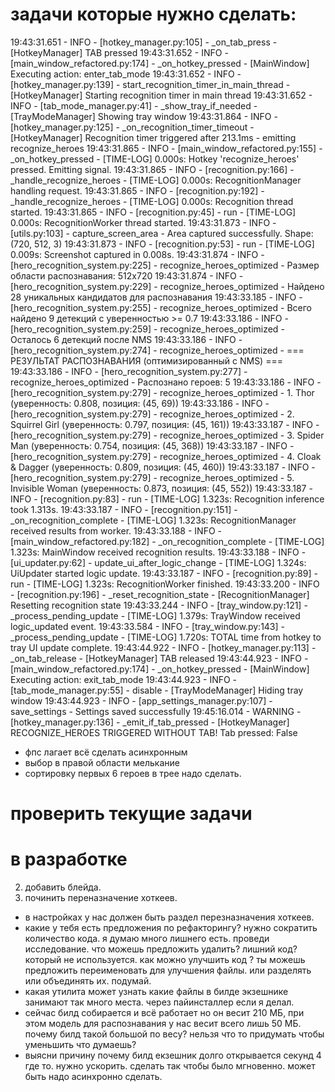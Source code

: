 

# задачи которые нужно сделать:






19:43:31.651 - INFO - [hotkey_manager.py:105] - _on_tab_press - [HotkeyManager] TAB pressed
19:43:31.652 - INFO - [main_window_refactored.py:174] - _on_hotkey_pressed - [MainWindow] Executing action: enter_tab_mode
19:43:31.652 - INFO - [hotkey_manager.py:139] - start_recognition_timer_in_main_thread - [HotkeyManager] Starting recognition timer in main thread
19:43:31.652 - INFO - [tab_mode_manager.py:41] - _show_tray_if_needed - [TrayModeManager] Showing tray window
19:43:31.864 - INFO - [hotkey_manager.py:125] - _on_recognition_timer_timeout - [HotkeyManager] Recognition timer triggered after 213.1ms - emitting recognize_heroes
19:43:31.865 - INFO - [main_window_refactored.py:155] - _on_hotkey_pressed - [TIME-LOG] 0.000s: Hotkey 'recognize_heroes' pressed. Emitting signal.
19:43:31.865 - INFO - [recognition.py:166] - _handle_recognize_heroes - [TIME-LOG] 0.000s: RecognitionManager handling request.
19:43:31.865 - INFO - [recognition.py:192] - _handle_recognize_heroes - [TIME-LOG] 0.000s: Recognition thread started.
19:43:31.865 - INFO - [recognition.py:45] - run - [TIME-LOG] 0.000s: RecognitionWorker thread started.
19:43:31.873 - INFO - [utils.py:103] - capture_screen_area - Area captured successfully. Shape: (720, 512, 3)
19:43:31.873 - INFO - [recognition.py:53] - run - [TIME-LOG] 0.009s: Screenshot captured in 0.008s.
19:43:31.874 - INFO - [hero_recognition_system.py:225] - recognize_heroes_optimized - Размер области распознавания: 512x720
19:43:31.874 - INFO - [hero_recognition_system.py:229] - recognize_heroes_optimized - Найдено 28 уникальных кандидатов для распознавания
19:43:33.185 - INFO - [hero_recognition_system.py:255] - recognize_heroes_optimized - Всего найдено 9 детекций с уверенностью >= 0.7
19:43:33.186 - INFO - [hero_recognition_system.py:259] - recognize_heroes_optimized - Осталось 6 детекций после NMS
19:43:33.186 - INFO - [hero_recognition_system.py:274] - recognize_heroes_optimized - 
=== РЕЗУЛЬТАТ РАСПОЗНАВАНИЯ (оптимизированный с NMS) ===
19:43:33.186 - INFO - [hero_recognition_system.py:277] - recognize_heroes_optimized - Распознано героев: 5
19:43:33.186 - INFO - [hero_recognition_system.py:279] - recognize_heroes_optimized -   1. Thor (уверенность: 0.808, позиция: (45, 69))
19:43:33.186 - INFO - [hero_recognition_system.py:279] - recognize_heroes_optimized -   2. Squirrel Girl (уверенность: 0.797, позиция: (45, 161))
19:43:33.187 - INFO - [hero_recognition_system.py:279] - recognize_heroes_optimized -   3. Spider Man (уверенность: 0.754, позиция: (45, 368))
19:43:33.187 - INFO - [hero_recognition_system.py:279] - recognize_heroes_optimized -   4. Cloak & Dagger (уверенность: 0.809, позиция: (45, 460))
19:43:33.187 - INFO - [hero_recognition_system.py:279] - recognize_heroes_optimized -   5. Invisible Woman (уверенность: 0.873, позиция: (45, 552))
19:43:33.187 - INFO - [recognition.py:83] - run - [TIME-LOG] 1.323s: Recognition inference took 1.313s.
19:43:33.187 - INFO - [recognition.py:151] - _on_recognition_complete - [TIME-LOG] 1.323s: RecognitionManager received results from worker.
19:43:33.188 - INFO - [main_window_refactored.py:182] - _on_recognition_complete - [TIME-LOG] 1.323s: MainWindow received recognition results.
19:43:33.188 - INFO - [ui_updater.py:62] - update_ui_after_logic_change - [TIME-LOG] 1.324s: UiUpdater started logic update.
19:43:33.187 - INFO - [recognition.py:89] - run - [TIME-LOG] 1.323s: RecognitionWorker finished.
19:43:33.200 - INFO - [recognition.py:196] - _reset_recognition_state - [RecognitionManager] Resetting recognition state
19:43:33.244 - INFO - [tray_window.py:121] - _process_pending_update - [TIME-LOG] 1.379s: TrayWindow received logic_updated event.
19:43:33.584 - INFO - [tray_window.py:143] - _process_pending_update - [TIME-LOG] 1.720s: TOTAL time from hotkey to tray UI update complete.
19:43:44.922 - INFO - [hotkey_manager.py:113] - _on_tab_release - [HotkeyManager] TAB released
19:43:44.923 - INFO - [main_window_refactored.py:174] - _on_hotkey_pressed - [MainWindow] Executing action: exit_tab_mode
19:43:44.923 - INFO - [tab_mode_manager.py:55] - disable - [TrayModeManager] Hiding tray window
19:43:44.923 - INFO - [app_settings_manager.py:107] - save_settings - Settings saved successfully
19:45:16.014 - WARNING - [hotkey_manager.py:136] - _emit_if_tab_pressed - [HotkeyManager] RECOGNIZE_HEROES TRIGGERED WITHOUT TAB! Tab pressed: False





- фпс лагает всё сделать асинхронным
- выбор в правой области мелькание
- сортировку первых 6 героев в трее надо сделать.





# проверить текущие задачи






# в разработке
2. добавить блейда. 
7. починить переназначение хоткеев.
- в настройках у нас должен быть раздел перезназначения хоткеев.
- какие у тебя есть предложения по рефакторингу? нужно сократить количество кода. я думаю много лишнего есть. проведи исследование. что можешь предложить удалить? лишний код? который не используется. как можно улучшить код ? ты можешь предложить переименовать для улучшения файлы. или разделять или объединять их. подумай. 
- какая утилита может узнать какие файлы в билде экзешнике занимают так много места. через пайинсталлер если я делал.
- сейчас билд собирается и всё работает но он весит 210 МБ, при этом модель для распознавания у нас весит всего лишь 50 МБ. почему билд такой большой по весу? нельзя что то придумать чтобы уменьшить что думаешь?
- выясни причину почему билд екзешник долго открывается секунд 4 где то. нужно ускорить. сделать так чтобы было мгновенно. может быть надо асинхронно сделать.



